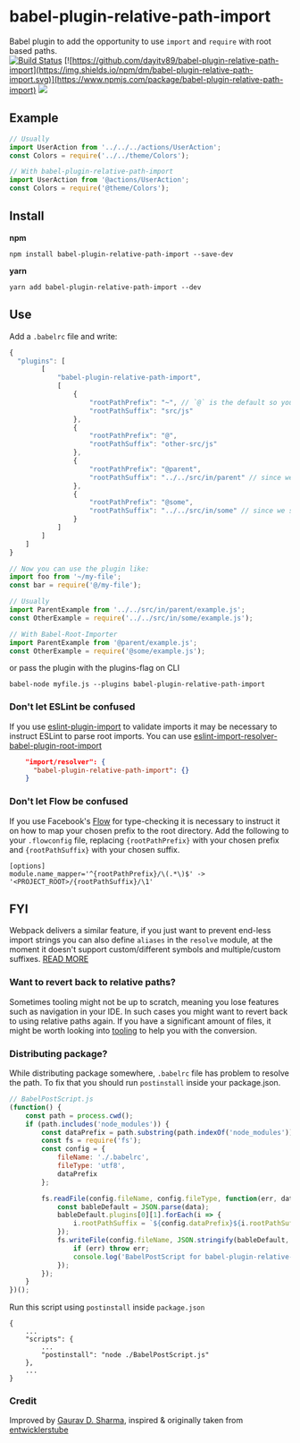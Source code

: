 # babel-plugin-relative-path-import
Babel plugin to add the opportunity to use `import` and `require` with root based paths.<br>
[![Build Status](https://travis-ci.org/dayitv89/babel-plugin-relative-path-import.svg?branch=master)](https://travis-ci.org/dayitv89/babel-plugin-relative-path-import)
[![https://github.com/dayitv89/babel-plugin-relative-path-import](https://img.shields.io/npm/dm/babel-plugin-relative-path-import.svg)](https://www.npmjs.com/package/babel-plugin-relative-path-import)
![](https://img.shields.io/badge/Stable-v1.0.5-green.svg?style=flat)

## Example
```javascript
// Usually
import UserAction from '../../../actions/UserAction';
const Colors = require('../../theme/Colors');

// With babel-plugin-relative-path-import
import UserAction from '@actions/UserAction';
const Colors = require('@theme/Colors');
```

## Install
**npm**
```
npm install babel-plugin-relative-path-import --save-dev
```

**yarn**
```
yarn add babel-plugin-relative-path-import --dev
```

## Use
Add a `.babelrc` file and write:
```javascript
{
  "plugins": [
		[
			"babel-plugin-relative-path-import",
			[
				{
					"rootPathPrefix": "~", // `@` is the default so you can remove this if you want
					"rootPathSuffix": "src/js"
				},
				{
					"rootPathPrefix": "@",
					"rootPathSuffix": "other-src/js"
				},
				{
					"rootPathPrefix": "@parent",
					"rootPathSuffix": "../../src/in/parent" // since we support relative paths you can also go into a parent directory
				},
				{
					"rootPathPrefix": "@some",
					"rootPathSuffix": "../../src/in/some" // since we support relative paths you can also go into a parent directory
				}
			]
		]
	]
}

// Now you can use the plugin like:
import foo from '~/my-file';
const bar = require('@/my-file');

// Usually
import ParentExample from '../../src/in/parent/example.js';
const OtherExample = require('../../src/in/some/example.js');

// With Babel-Root-Importer
import ParentExample from '@parent/example.js';
const OtherExample = require('@some/example.js');
```

or pass the plugin with the plugins-flag on CLI
```
babel-node myfile.js --plugins babel-plugin-relative-path-import
```


### Don't let ESLint be confused
If you use [eslint-plugin-import](https://github.com/benmosher/eslint-plugin-import) to validate imports it may be necessary to instruct ESLint to parse root imports. You can use [eslint-import-resolver-babel-plugin-root-import](https://github.com/bingqichen/eslint-import-resolver-babel-plugin-root-import)

```json
    "import/resolver": {
      "babel-plugin-relative-path-import": {}
    }
```

### Don't let Flow be confused

If you use Facebook's [Flow](https://flowtype.org/) for type-checking it is necessary to instruct it on how to map your chosen prefix to the root directory. Add the following to your `.flowconfig` file, replacing `{rootPathPrefix}` with your chosen prefix and `{rootPathSuffix}` with your chosen suffix.
```
[options]
module.name_mapper='^{rootPathPrefix}/\(.*\)$' -> '<PROJECT_ROOT>/{rootPathSuffix}/\1'
```

## FYI
Webpack delivers a similar feature, if you just want to prevent end-less import strings you can also define `aliases` in the `resolve` module, at the moment it doesn't support custom/different symbols and multiple/custom suffixes.
[READ MORE](http://xabikos.com/2015/10/03/Webpack-aliases-and-relative-paths/)

### Want to revert back to relative paths?
Sometimes tooling might not be up to scratch, meaning you lose features such as navigation in your IDE. In such cases you might want to revert back to using relative paths again. If you have a significant amount of files, it might be worth looking into [tooling](https://www.npmjs.com/package/convert-root-import) to help you with the conversion.

### Distributing package?
While distributing package somewhere, `.babelrc` file has problem to resolve the path. To fix that you should run `postinstall` inside your package.json.

```javascript
// BabelPostScript.js
(function() {
	const path = process.cwd();
	if (path.includes('node_modules')) {
		const dataPrefix = path.substring(path.indexOf('node_modules')) + '/';
		const fs = require('fs');
		const config = {
			fileName: './.babelrc',
			fileType: 'utf8',
			dataPrefix
		};

		fs.readFile(config.fileName, config.fileType, function(err, data) {
			const bableDefault = JSON.parse(data);
			bableDefault.plugins[0][1].forEach(i => {
				i.rootPathSuffix = `${config.dataPrefix}${i.rootPathSuffix}`;
			});
			fs.writeFile(config.fileName, JSON.stringify(bableDefault, null, 2), function(err) {
				if (err) throw err;
				console.log('BabelPostScript for babel-plugin-relative-path-import run: complete');
			});
		});
	}
})();
```

Run this script using `postinstall` inside `package.json`
```
{
	...
	"scripts": {
		...
		"postinstall": "node ./BabelPostScript.js"
	},
	...
}
```


### Credit
Improved by [Gaurav D. Sharma](https://github.com/dayitv89), inspired & originally taken from [entwicklerstube](https://github.com/entwicklerstube/babel-plugin-root-import)
